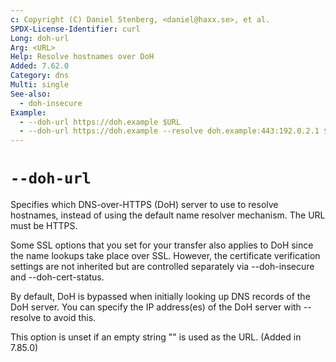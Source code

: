 ```yaml
---
c: Copyright (C) Daniel Stenberg, <daniel@haxx.se>, et al.
SPDX-License-Identifier: curl
Long: doh-url
Arg: <URL>
Help: Resolve hostnames over DoH
Added: 7.62.0
Category: dns
Multi: single
See-also:
  - doh-insecure
Example:
  - --doh-url https://doh.example $URL
  - --doh-url https://doh.example --resolve doh.example:443:192.0.2.1 $URL
---
```


# `--doh-url`

Specifies which DNS-over-HTTPS (DoH) server to use to resolve hostnames,
instead of using the default name resolver mechanism. The URL must be HTTPS.

Some SSL options that you set for your transfer also applies to DoH since the
name lookups take place over SSL. However, the certificate verification
settings are not inherited but are controlled separately via --doh-insecure
and --doh-cert-status.

By default, DoH is bypassed when initially looking up DNS records of the DoH server. You can specify the IP address(es) of the DoH server with --resolve to avoid this.

This option is unset if an empty string "" is used as the URL.
(Added in 7.85.0)
